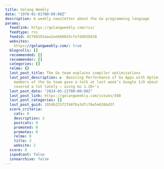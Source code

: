 ```yaml
---
title: Golang Weekly
date: "1970-01-01T00:00:00Z"
description: A weekly newsletter about the Go programming language
params:
  feedlink: https://golangweekly.com/rss/
  feedtype: rss
  feedid: 02790193aaa1eeb066d3cfe7d403b638
  websites:
    https://golangweekly.com/: true
  blogrolls: []
  recommended: []
  recommender: []
  categories: []
  relme: {}
  last_post_title: The Go team explains compiler optimizations
  last_post_description: ▶  Boosting Performance of Go Apps with Optimizations — Three
    members of the Go team gave a talk at last week’s Google I/O about a topic we’ve
    covered a lot lately – using Go 1.20+’s
  last_post_date: "2024-05-21T00:00:00Z"
  last_post_link: https://golangweekly.com/issues/508
  last_post_categories: []
  last_post_guid: 105db231f2fb8f6a3dfc76e5e626bd3f
  score_criteria:
    cats: 0
    description: 3
    postcats: 0
    promoted: 0
    promotes: 0
    relme: 0
    title: 3
    website: 2
  score: 8
  ispodcast: false
  isnoarchive: false
---
```

